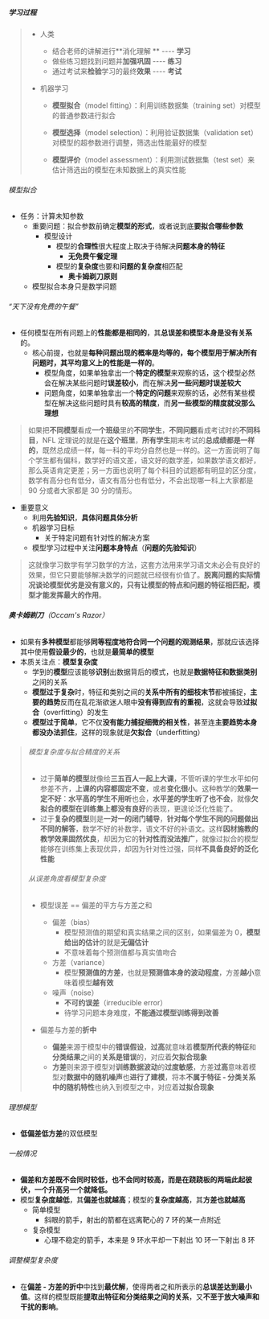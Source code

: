 ##### 学习过程

> * 人类
>
>   * 结合老师的讲解进行**消化理解 **  ----  **学习**
>   * 做些练习题找到问题并**加强巩固**  ----  **练习**
>   * 通过考试来**检验**学习的最终**效果**  ----  **考试**
>
> * 机器学习
>
>   * **模型拟合**（model fitting）：利用训练数据集（training set）对模型的普通参数进行拟合
>
>   * **模型选择**（model selection）：利用验证数据集（validation set）对模型的超参数进行调整，筛选出性能最好的模型
>   * **模型评价**（model assessment）：利用测试数据集（test set）来估计筛选出的模型在未知数据上的真实性能

###### 模型拟合

* 任务：计算未知参数
  * 重要问题：拟合参数前确定**模型的形式**，或者说到底**要拟合哪些参数**
    * 模型设计
      * 模型的**合理性**很大程度上取决于待解决**问题本身的特征**
        * **无免费午餐定理**
      * 模型的**复杂度**也要和**问题的复杂度**相匹配
        * **奥卡姆剃刀原则**
  * 模型拟合本身只是数学问题

###### “天下没有免费的午餐”

* 任何模型在所有问题上的**性能都是相同的**，其**总误差和模型本身是没有关系**的。
  * 核心前提，也就是**每种问题出现的概率是均等的，每个模型用于解决所有问题时，其平均意义上的性能是一样的**。
    * 模型角度，如果单独拿出一个**特定的模型**来观察的话，这个模型必然会在解决某些问题时**误差较小**，而在解决**另一些问题时误差较大**
    * 问题角度，如果单独拿出一个**特定的问题**来观察的话，必然有某些模型在解决这些问题时具有**较高的精度**，而**另一些模型的精度就没那么理想**

> 如果把**不同模型**看成**一个班级**里的**不同学生**，**不同问题**看成考试时的**不同科目**，NFL 定理说的就是在**这个班里**，**所有学生**期末考试的**总成绩都是一样的**，既然总成绩一样，每一科的平均分自然也是一样的。这一方面说明了每个学生都有偏科，数学好的语文差，语文好的数学差，如果数学语文都好，那么英语肯定更差；另一方面也说明了每个科目的试题都有明显的区分度，数学有高分也有低分，语文有高分也有低分，不会出现哪一科上大家都是 90 分或者大家都是 30 分的情形。

* 重要意义
  * 利用**先验知识**，**具体问题具体分析**
  * 机器学习目标
    * 关于特定问题有针对性的解决方案
  * 模型学习过程中关注**问题本身特点**（**问题的先验知识**）

> 这就像学习数学有学习数学的方法，这套方法用来学习语文未必会有良好的效果，但它只要能够解决数学的问题就已经很有价值了。**脱离问题的实际情况谈论模型优劣是没有意义的，只有让模型的特点和问题的特征相匹配，模型才能发挥最大的作用**。

###### **奥卡姆剃刀**（Occam's Razor）

* 如果有**多种模型**都能够**同等程度地符合同一个问题的观测结果**，那就应该选择其中使用**假设最少的**，也就是**最简单的模型**
* 本质关注点：**模型复杂度**
  * 学到的**模型**应该能够**识别**出数据背后的模式，也就是**数据特征和数据类别**之间的关系
  * **模型过于复杂**时，特征和类别之间的**关系中所有的细枝末节**都被捕捉，**主要的趋势**反而在乱花渐欲迷人眼中**没有得到应有的重视**，这就会导致**过拟合**（overfitting）的发生
  * **模型过于简单**，它不仅**没有能力捕捉细微的相关性**，甚至连**主要趋势本身都没办法抓住**，这样的现象就是**欠拟合**（underfitting）

> ###### 模型复杂度与拟合精度的关系
>
> * 过于**简单的模型**就像给**三五百人一起上大课**，不管听课的学生水平如何参差不齐，**上课的内容都固定不变**，或者**变化很小**。这种教学的**效果一定不好**：**水平高的学生不用听**也会，**水平差的学生听了也不会**，就像**欠拟合的模型在训练集上都没有良好**的表现，更遑论泛化性能了。
> * 过于**复杂的模型**则是**一对一的闭门辅导**，**针对每个学生不同的问题做出不同的解答**，数学不好的补数学，语文不好的补语文。这样**因材施教的教学效果固然优良**，却因为它的**针对性而没法推广**，就像过拟合的模型能够在训练集上表现优异，却因为针对性过强，同样**不具备良好的泛化性能**
>
> ###### 从误差角度看模型复杂度
>
> * 模型误差 == 偏差的平方与方差之和
>   * 偏差（bias）
>     * 模型预测值的期望和真实结果之间的区别，如果偏差为 0，**模型给出的估计**的就是**无偏估计**
>     * 不意味着每个预测值都与真实值吻合
>   * 方差（variance）
>     * 模型**预测值的方差**，也就是**预测值本身的波动程度**，方差**越小**意味着模型**越有效**
>   * 噪声（noise）
>     * **不可约误差**（irreducible error）
>     * 待学习问题本身难度，**不能通过模型训练得到改善**
>
> * 偏差与方差的**折中**
>   * **偏差**来源于模型中的**错误假设**，**过高**就意味着**模型所代表的特征**和**分类结果**之间的**关系是错误**的，对应着**欠拟合现象**
>   * **方差**则来源于模型对**训练数据波动**的**过度敏感**，方差**过高**意味着模型对**数据中的随机噪声**也**进行了建模**，将本**不属于特征 - 分类关系中的随机特性**也纳入到模型之中，对应着**过拟合现象**

###### 理想模型

* **低偏差低方差**的双低模型

###### 一般情况

* **偏差和方差既不会同时较低，也不会同时较高，而是在跷跷板的两端此起彼伏，一个升高另一个就降低。**
* 模型**复杂度越低**，其**偏差也就越高**；模型的**复杂度越高**，其**方差也就越高**
  * 简单模型
    * 斜眼的箭手，射出的箭都在远离靶心的 7 环的某一点附近
  * 复杂模型
    * 心理不稳定的箭手，本来是 9 环水平却一下射出 10 环一下射出 8 环

###### 调整模型复杂度

* 在**偏差 - 方差的折中**中找到**最优解**，使得两者之和所表示的**总误差达到最小值**。这样的模型既能**提取出特征和分类结果之间的关系**，又**不至于放大噪声和干扰的影响**。

